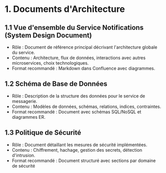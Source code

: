 # 1. Documents d'Architecture
## 1.1 Vue d'ensemble du Service Notifications (System Design Document)
- Rôle : Document de référence principal décrivant l'architecture globale du service.
- Contenu : Architecture, flux de données, interactions avec autres microservices, choix technologiques.
- Format recommandé : Markdown dans Confluence avec diagrammes.
## 1.2 Schéma de Base de Données
- Rôle : Description de la structure des données pour le service de messagerie.
- Contenu : Modèles de données, schémas, relations, indices, contraintes.
- Format recommandé : Document avec schémas SQL/NoSQL et diagrammes ER.
## 1.3 Politique de Sécurité
- Rôle : Document détaillant les mesures de sécurité implémentées.
- Contenu : Chiffrement, hachage, gestion des secrets, détection d'intrusion.
- Format recommandé : Document structuré avec sections par domaine de sécurité